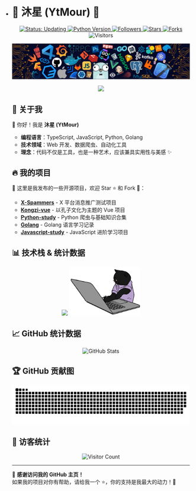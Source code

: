 - # 🌟 沐星 (YtMour) 🌟

  <p align="center">
    <!-- 状态徽章 -->
    <a href="https://github.com/YtMour">
      <img src="https://img.shields.io/badge/status-updating-brightgreen.svg" alt="Status: Updating">
    </a>
    <a href="https://github.com/python/cpython">
      <img src="https://img.shields.io/badge/Python-3.12-FF1493.svg" alt="Python Version">
    </a>
    <a href="https://github.com/YtMour?tab=followers">
      <img src="https://img.shields.io/github/followers/YtMour?color=blue&logo=github" alt="Followers">
    </a>
    <a href="https://github.com/YtMour?tab=stars">
      <img src="https://img.shields.io/github/stars/YtMour.svg?logo=github" alt="Stars">
    </a>
    <a href="https://github.com/YtMour?tab=forks">
      <img src="https://img.shields.io/github/forks/YtMour.svg?color=blue&logo=github" alt="Forks">
    </a>
    <img src="https://visitor-badge.laobi.icu/badge?page_id=YtMour.YtMour" alt="Visitors">
  </p>
  
  <!--   my-header-img -->
  ![](./assets/header_.png)
  
  <div align="center">
    <a href="https://github.com/YtMour">
      <img src="https://readme-typing-svg.herokuapp.com/?lines=屏幕前的生活，不是你我的全部;I'm+YtMour+Welcome+!&center=true&size=27">
    </a>
  </div>
  

  ## 🚀 关于我

  👋 你好！我是 **沐星 (YtMour)**
  - **编程语言**：TypeScript, JavaScript, Python, Golang
  - **技术领域**：Web 开发、数据爬虫、自动化工具
  - **理念**：代码不仅是工具，也是一种艺术，应该兼具实用性与美感 ✨

  ## 🔥 我的项目
  🚀 这里是我发布的一些开源项目，欢迎 Star ⭐ 和 Fork 🍴：
  - **[X-Spammers](https://github.com/YtMour/X-Spammers)** - X 平台消息推广测试项目
  - **[Kongzi-vue](https://github.com/YtMour/Kongzi-vue)** - 以孔子文化为主题的 Vue 项目
  - **[Python-study](https://github.com/YtMour/Python-study)** - Python 爬虫与基础知识合集
  - **[Golang](https://github.com/YtMour/Golang)** - Golang 语言学习记录
  - **[Javascript-study](https://github.com/YtMour/Javascript-study)** - JavaScript 进阶学习项目
  
  ## 📊 技术栈 & 统计数据

  <div align="center">
    <img src="https://github-readme-stats.vercel.app/api/top-langs/?username=YtMour&theme=radical&show_icons=true" />
    <img src="https://github.com/heartyang520/HeartYang.github.io/blob/main/share/hacker_a.gif?raw=true" width="40%">
  </div>
  
  
  ## 📈 GitHub 统计数据
  
  <p align="center">
    <img src="https://github-readme-stats.vercel.app/api?username=YtMour&show_icons=true&theme=radical" alt="GitHub Stats">
  </p>
  
  
  ##  🏆 GitHub 贡献图
  
  
  ![GitHub贡献图](https://raw.githubusercontent.com/YtMour/YtMour/main/github-contribution-grid-snake.svg)
  
  ## 🎯 访客统计
  
  <p align="center">
    <img src="https://count.getloli.com/get/@YtMour.github.readme" alt="Visitor Count">
  </p>
  
  ---
  
  🎉 **感谢访问我的 GitHub 主页！**  
  如果我的项目对你有帮助，请给我一个 ⭐，你的支持是我最大的动力！🚀

